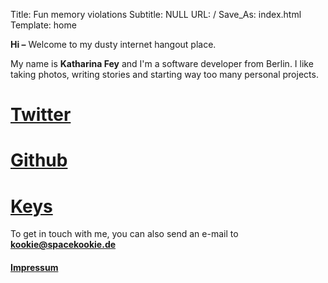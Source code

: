 Title: Fun memory violations
Subtitle: NULL
URL: /
Save_As: index.html
Template: home

**Hi –** Welcome to my dusty internet hangout place.

My name is **Katharina Fey** and I'm a software developer from Berlin.
I like taking photos, writing stories and starting way too many personal projects.

<div class="icons">
    <a href="https://twitter.com/spacekookie"><h1 id="twitter"><i class="fa fa-twitter"></i> Twitter</h1></a>
    <a href="https://github.com/spacekookie"><h1 id="github"><i class="fa fa-github"></i> Github</h1></a>
    <a href="/keys/"><h1 id="keys"><i class="fa fa-key"></i> Keys</h1></a>
</div>

To get in touch with me, you can also send an e-mail to <a href="mailto:kookie@spacekookie.de" id="email"><b>kookie@spacekookie.de</b></a>

<div class="footer">
    <a href="/impressum/"><h4 id="legal"><i class="fa fa-gavel"></i> Impressum</h4></a>
</div>